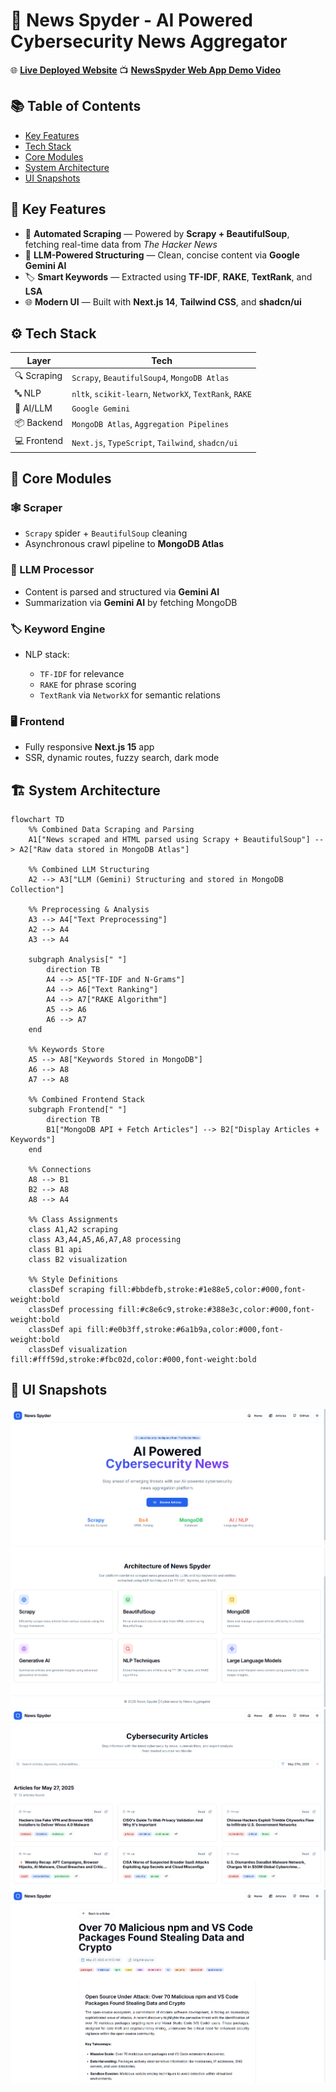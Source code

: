 # 📰 News Spyder - AI Powered Cybersecurity News Aggregator

🌐 [**Live Deployed Website**](https://news-spyder.vercel.app/)
📺 [**NewsSpyder Web App Demo Video**](https://youtu.be/AyApdcco5N4)

## 📚 Table of Contents

- [Key Features](https://github.com/rakheshkrishna2005/NewsSpyder?tab=readme-ov-file#-key-features)
- [Tech Stack](https://github.com/rakheshkrishna2005/NewsSpyder?tab=readme-ov-file#️-tech-stack)
- [Core Modules](https://github.com/rakheshkrishna2005/NewsSpyder?tab=readme-ov-file#-core-modules)
- [System Architecture](https://github.com/rakheshkrishna2005/NewsSpyder?tab=readme-ov-file#️-system-architecture)
- [UI Snapshots](https://github.com/rakheshkrishna2005/NewsSpyder?tab=readme-ov-file#-ui-snapshots)

## 🚀 Key Features

* 📰 **Automated Scraping** — Powered by **Scrapy + BeautifulSoup**, fetching real-time data from *The Hacker News*
* 🧠 **LLM-Powered Structuring** — Clean, concise content via **Google Gemini AI**
* 🏷️ **Smart Keywords** — Extracted using **TF-IDF**, **RAKE**, **TextRank**, and **LSA**
* 🌐 **Modern UI** — Built with **Next.js 14**, **Tailwind CSS**, and **shadcn/ui**

## ⚙️ Tech Stack

| Layer       | Tech                                                   |
| ----------- | ------------------------------------------------------ |
| 🔍 Scraping | `Scrapy`, `BeautifulSoup4`, `MongoDB Atlas`            |
| 🔤 NLP      | `nltk`, `scikit-learn`, `NetworkX`, `TextRank`, `RAKE` |
| 🧠 AI/LLM   | `Google Gemini`                           |
| 📦 Backend  | `MongoDB Atlas`, `Aggregation Pipelines`                 |
| 💻 Frontend | `Next.js`, `TypeScript`, `Tailwind`, `shadcn/ui`       |

## 🧩 Core Modules

### 🕸️ Scraper

* `Scrapy` spider + `BeautifulSoup` cleaning
* Asynchronous crawl pipeline to **MongoDB Atlas**

### 🧠 LLM Processor

* Content is parsed and structured via **Gemini AI**
* Summarization via **Gemini AI** by fetching MongoDB

### 🏷️ Keyword Engine

* NLP stack:

  * `TF-IDF` for relevance
  * `RAKE` for phrase scoring
  * `TextRank` via `NetworkX` for semantic relations

### 🖥️ Frontend

* Fully responsive **Next.js 15** app
* SSR, dynamic routes, fuzzy search, dark mode

## 🏗️ System Architecture

```mermaid
flowchart TD
    %% Combined Data Scraping and Parsing
    A1["News scraped and HTML parsed using Scrapy + BeautifulSoup"] --> A2["Raw data stored in MongoDB Atlas"]

    %% Combined LLM Structuring
    A2 --> A3["LLM (Gemini) Structuring and stored in MongoDB Collection"]

    %% Preprocessing & Analysis
    A3 --> A4["Text Preprocessing"]
    A2 --> A4
    A3 --> A4

    subgraph Analysis[" "]
        direction TB
        A4 --> A5["TF-IDF and N-Grams"]
        A4 --> A6["Text Ranking"]
        A4 --> A7["RAKE Algorithm"]
        A5 --> A6
        A6 --> A7
    end

    %% Keywords Store
    A5 --> A8["Keywords Stored in MongoDB"]
    A6 --> A8
    A7 --> A8

    %% Combined Frontend Stack
    subgraph Frontend[" "]
        direction TB
        B1["MongoDB API + Fetch Articles"] --> B2["Display Articles + Keywords"]
    end

    %% Connections
    A8 --> B1
    B2 --> A8
    A8 --> A4

    %% Class Assignments
    class A1,A2 scraping
    class A3,A4,A5,A6,A7,A8 processing
    class B1 api
    class B2 visualization

    %% Style Definitions
    classDef scraping fill:#bbdefb,stroke:#1e88e5,color:#000,font-weight:bold
    classDef processing fill:#c8e6c9,stroke:#388e3c,color:#000,font-weight:bold
    classDef api fill:#e0b3ff,stroke:#6a1b9a,color:#000,font-weight:bold
    classDef visualization fill:#fff59d,stroke:#fbc02d,color:#000,font-weight:bold

```

## 📸 UI Snapshots

![Home Page](https://github.com/rakheshkrishna2005/NewsSpyder/blob/main/public/1.png)
![Articles List](https://github.com/rakheshkrishna2005/NewsSpyder/blob/main/public/2.png)
![Article Detail](https://github.com/rakheshkrishna2005/NewsSpyder/blob/main/public/3.png)
![Search and Filter](https://github.com/rakheshkrishna2005/NewsSpyder/blob/main/public/4.png)
